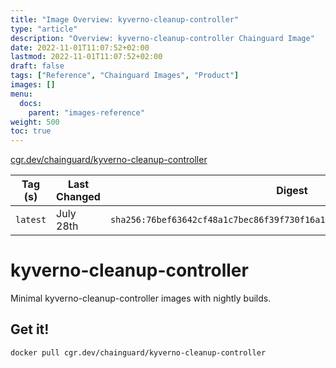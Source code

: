 ```yaml
---
title: "Image Overview: kyverno-cleanup-controller"
type: "article"
description: "Overview: kyverno-cleanup-controller Chainguard Image"
date: 2022-11-01T11:07:52+02:00
lastmod: 2022-11-01T11:07:52+02:00
draft: false
tags: ["Reference", "Chainguard Images", "Product"]
images: []
menu:
  docs:
    parent: "images-reference"
weight: 500
toc: true
---
```


[cgr.dev/chainguard/kyverno-cleanup-controller](https://github.com/chainguard-images/images/tree/main/images/kyverno-cleanup-controller)

| Tag (s)   | Last Changed | Digest                                                                    |
|-----------|--------------|---------------------------------------------------------------------------|
|  `latest` | July 28th    | `sha256:76bef63642cf48a1c7bec86f39f730f16a1b2374fdd61ec95bac3bdaa9267247` |

# kyverno-cleanup-controller

Minimal kyverno-cleanup-controller images with nightly builds.

## Get it!

```shell
docker pull cgr.dev/chainguard/kyverno-cleanup-controller
```
